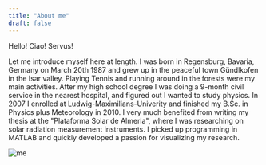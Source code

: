 ```yaml
---
title: "About me"
draft: false
---
```


Hello! Ciao! Servus!

Let me introduce myself here at length. I was born in Regensburg, Bavaria, Germany on March 20th 1987 and grew up in the peaceful town Gündlkofen in the Isar valley. Playing Tennis and running around in the forests were my main activities. After my high school degree I was doing a 9-month civil service in the nearest hospital, and figured out I wanted to study physics. In 2007 I enrolled at Ludwig-Maximilians-Univerity and finished my B.Sc. in Physics plus Meteorology in 2010. I very much benefited from writing my thesis at the "Plataforma Solar de Almeria", where I was researching on solar radiation measurement instruments. I picked up programming in MATLAB and quickly developed a passion for visualizing my research.



![me](/pictures/P6051951.JPG)


